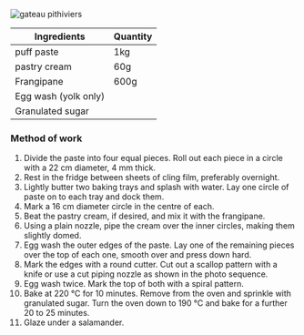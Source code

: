 ![gateau pithiviers](resource:assets/images/basicPastryProducts/gateau_pithievires.png)


|Ingredients|Quantity|
|-----------|--------|
|puff paste|1kg|
|pastry cream|60g|
|Frangipane|600g|
|Egg wash (yolk only)||
|Granulated sugar||


### **Method of work**
1. Divide the paste into four equal pieces. Roll out each piece in a circle with a 22 cm diameter, 4 mm thick.
2. Rest in the fridge between sheets of cling film, preferably overnight.
3. Lightly butter two baking trays and splash with water. Lay one circle of paste on to each tray and dock them.
4. Mark a 16 cm diameter circle in the centre of each.
5. Beat the pastry cream, if desired, and mix it with the frangipane.
6. Using a plain nozzle, pipe the cream over the inner circles, making them slightly domed.
7. Egg wash the outer edges of the paste. Lay one of the remaining pieces over the top of each one, smooth over and press down hard.
8. Mark the edges with a round cutter. Cut out a scallop pattern with a knife or use a cut piping nozzle as shown in the photo sequence.
9. Egg wash twice. Mark the top of both with a spiral pattern.
10. Bake at 220 °C for 10 minutes. Remove from the oven and sprinkle with granulated sugar. Turn the oven down to 190 °C and bake for a further 20 to 25 minutes.
11. Glaze under a salamander.
